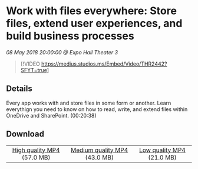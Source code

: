 # Work with files everywhere: Store files, extend user experiences, and build business processes

*08 May 2018 20:00:00 @ Expo Hall Theater 3*

> [!VIDEO https://medius.studios.ms/Embed/Video/THR2442?SFYT=true]

## Details

Every app works with and store files in some form or another. Learn everythign you need to know on how to read, write, and extend files within OneDrive and SharePoint. (00:20:38)

## Download

||||
|:--:|:----:|:-:|
|[High quality MP4](https://sec.ch9.ms/ch9/66ab/21ff9538-ef0f-4979-ac3e-70e8ee3266ab/THR2442_high.mp4) (57.0 MB)|[Medium quality MP4](https://sec.ch9.ms/ch9/66ab/21ff9538-ef0f-4979-ac3e-70e8ee3266ab/THR2442_mid.mp4) (43.0 MB)|[Low quality MP4](https://sec.ch9.ms/ch9/66ab/21ff9538-ef0f-4979-ac3e-70e8ee3266ab/THR2442.mp4) (21.0 MB)|